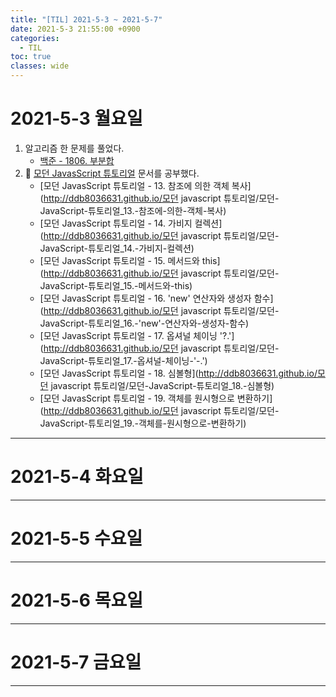 ```yaml
---
title: "[TIL] 2021-5-3 ~ 2021-5-7"
date: 2021-5-3 21:55:00 +0900
categories:
  - TIL
toc: true
classes: wide
---
```


# 2021-5-3 월요일

1. 알고리즘 한 문제를 풀었다.
    - [백준 - 1806. 부분합](http://ddb8036631.github.io/boj/백준_1806_부분합)
2. 📕 [모던 JavasScript 튜토리얼](https://ko.javascript.info) 문서를 공부했다.
    - [모던 JavasScript 튜토리얼 - 13. 참조에 의한 객체 복사](http://ddb8036631.github.io/모던 javascript 튜토리얼/모던-JavaScript-튜토리얼_13.-참조에-의한-객체-복사)
    - [모던 JavasScript 튜토리얼 - 14. 가비지 컬렉션](http://ddb8036631.github.io/모던 javascript 튜토리얼/모던-JavaScript-튜토리얼_14.-가비지-컬렉션)
    - [모던 JavasScript 튜토리얼 - 15. 메서드와 this](http://ddb8036631.github.io/모던 javascript 튜토리얼/모던-JavaScript-튜토리얼_15.-메서드와-this)
    - [모던 JavasScript 튜토리얼 - 16. 'new' 연산자와 생성자 함수](http://ddb8036631.github.io/모던 javascript 튜토리얼/모던-JavaScript-튜토리얼_16.-'new'-연산자와-생성자-함수)
    - [모던 JavasScript 튜토리얼 - 17. 옵셔널 체이닝 '?.'](http://ddb8036631.github.io/모던 javascript 튜토리얼/모던-JavaScript-튜토리얼_17.-옵셔널-체이닝-'-.')
    - [모던 JavasScript 튜토리얼 - 18. 심볼형](http://ddb8036631.github.io/모던 javascript 튜토리얼/모던-JavaScript-튜토리얼_18.-심볼형)
    - [모던 JavasScript 튜토리얼 - 19. 객체를 원시형으로 변환하기](http://ddb8036631.github.io/모던 javascript 튜토리얼/모던-JavaScript-튜토리얼_19.-객체를-원시형으로-변환하기)

---

# 2021-5-4 화요일

---

# 2021-5-5 수요일

---

# 2021-5-6 목요일

---

# 2021-5-7 금요일

---